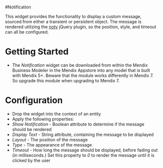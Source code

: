 #Notification

This widget provides the functionality to display a custom message, sourced from either a transient or persistent object. The message is rendered utilizing the [noty](http://ned.im/noty/) jQuery plugin, so the position, style, and timeout can all be configured.

# Getting Started


* The *Notification* widget can be downloaded from within the Mendix Business Modeler in the Mendix Appstore into any model that is built with Mendix 5+. Beware that the module works differently in Mendix 7. So upgrade this module when upgrading to Mendix 7.


# Configuration

* Drop the widget into the context of an entity
* Apply the following properties:
 * *Show Notification* - Boolean attribute to determine if the message should be rendered
 * *Display Text* - String attribute, containing the message to be displayed
 * *Layout* - The position of the message
 * *Type* - The appearance of the message
 * *Timeout* - How long the message should be displayed, before fading out (in milliseconds.) Set this property to *0* to render the message until it is clicked by the user
